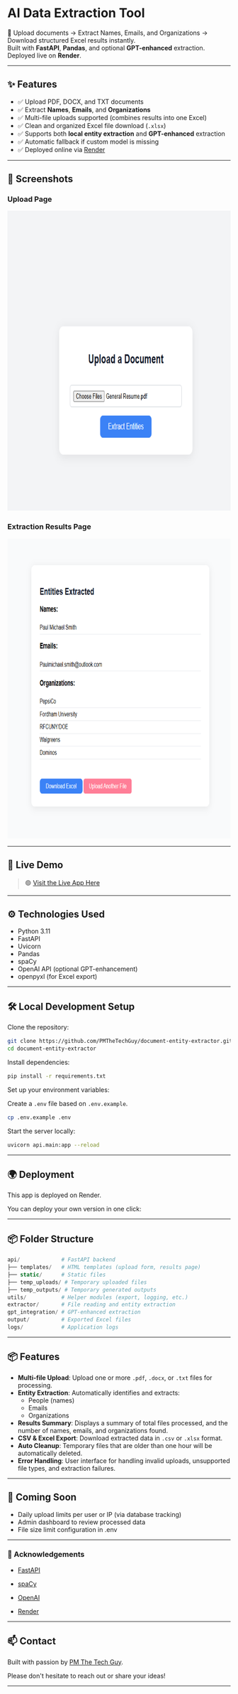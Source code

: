 # AI Data Extraction Tool

🚀 Upload documents → Extract Names, Emails, and Organizations → Download structured Excel results instantly.  
Built with **FastAPI**, **Pandas**, and optional **GPT-enhanced** extraction.  
Deployed live on **Render**.

---

## ✨ Features

- ✅ Upload PDF, DOCX, and TXT documents
- ✅ Extract **Names**, **Emails**, and **Organizations**
- ✅ Multi-file uploads supported (combines results into one Excel)
- ✅ Clean and organized Excel file download (`.xlsx`)
- ✅ Supports both **local entity extraction** and **GPT-enhanced** extraction
- ✅ Automatic fallback if custom model is missing
- ✅ Deployed online via [Render](https://render.com/)

---

## 📸 Screenshots

### Upload Page
<img src = api/static/Upload_PageWith_item.png width = 675 height = 675 alt = Upload Page>

### Extraction Results Page
<img src = api/static/ExtractionResultsPage.png width = 675 height = 675 alt = Results Page>

---

## 🚀 Live Demo

> 🟢 [Visit the Live App Here](https://ai-data-extraction-tool.onrender.com/)  

---

## ⚙️ Technologies Used

- Python 3.11
- FastAPI
- Uvicorn
- Pandas
- spaCy
- OpenAI API (optional GPT-enhancement)
- openpyxl (for Excel export)

---

## 🛠 Local Development Setup

Clone the repository:

```bash
git clone https://github.com/PMTheTechGuy/document-entity-extractor.git
cd document-entity-extractor
```
Install dependencies:

```bash
pip install -r requirements.txt
```

Set up your environment variables:

Create a `.env` file based on `.env.example`.

```bash
cp .env.example .env
```
Start the server locally:

```bash
uvicorn api.main:app --reload
```

---

## 🌍 Deployment

This app is deployed on Render.

You can deploy your own version in one click:

---
## 📦 Folder Structure

```php
api/             # FastAPI backend
├── templates/   # HTML templates (upload form, results page)
├── static/      # Static files
├── temp_uploads/ # Temporary uploaded files
├── temp_outputs/ # Temporary generated outputs
utils/           # Helper modules (export, logging, etc.)
extractor/       # File reading and entity extraction
gpt_integration/ # GPT-enhanced extraction
output/          # Exported Excel files
logs/            # Application logs
```
---

## 📦 Features

- **Multi-file Upload**: Upload one or more `.pdf`, `.docx`, or `.txt` files for processing.
- **Entity Extraction**: Automatically identifies and extracts:
  - People (names)
  - Emails
  - Organizations
- **Results Summary**: Displays a summary of total files processed, and the number of names, emails, and organizations found.
- **CSV & Excel Export**: Download extracted data in `.csv` or `.xlsx` format.
- **Auto Cleanup**: Temporary files that are older than one hour will be automatically deleted.
- **Error Handling**: User interface for handling invalid uploads, unsupported file types, and extraction failures.
---

## 🚧 Coming Soon
- Daily upload limits per user or IP (via database tracking)
- Admin dashboard to review processed data
- File size limit configuration in .env

---
### 🙌 Acknowledgements
- [FastAPI](https://fastapi.tiangolo.com/)

- [spaCy](https://spacy.io/)

- [OpenAI](https://openai.com/)

- [Render](https://render.com/)

---

## 📫 Contact

Built with passion by [PM The Tech Guy](https://github.com/PMTheTechGuy).

Please don't hesitate to reach out or share your ideas!

---
